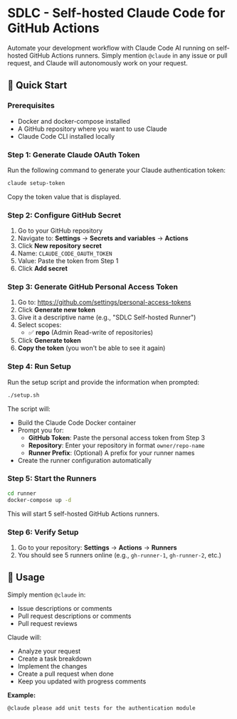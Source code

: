 # SDLC - Self-hosted Claude Code for GitHub Actions

Automate your development workflow with Claude Code AI running on self-hosted GitHub Actions runners. Simply mention `@claude` in any issue or pull request, and Claude will autonomously work on your request.

## 🚀 Quick Start

### Prerequisites

- Docker and docker-compose installed
- A GitHub repository where you want to use Claude
- Claude Code CLI installed locally

### Step 1: Generate Claude OAuth Token

Run the following command to generate your Claude authentication token:

```bash
claude setup-token
```

Copy the token value that is displayed.

### Step 2: Configure GitHub Secret

1. Go to your GitHub repository
2. Navigate to: **Settings** → **Secrets and variables** → **Actions**
3. Click **New repository secret**
4. Name: `CLAUDE_CODE_OAUTH_TOKEN`
5. Value: Paste the token from Step 1
6. Click **Add secret**

### Step 3: Generate GitHub Personal Access Token

1. Go to: https://github.com/settings/personal-access-tokens
2. Click **Generate new token**
3. Give it a descriptive name (e.g., "SDLC Self-hosted Runner")
4. Select scopes:
   - ✅ **repo** (Admin Read-write of repositories)
5. Click **Generate token**
6. **Copy the token** (you won't be able to see it again)

### Step 4: Run Setup

Run the setup script and provide the information when prompted:

```bash
./setup.sh
```

The script will:

- Build the Claude Code Docker container
- Prompt you for:
  - **GitHub Token**: Paste the personal access token from Step 3
  - **Repository**: Enter your repository in format `owner/repo-name`
  - **Runner Prefix**: (Optional) A prefix for your runner names
- Create the runner configuration automatically

### Step 5: Start the Runners

```bash
cd runner
docker-compose up -d
```

This will start 5 self-hosted GitHub Actions runners.

### Step 6: Verify Setup

1. Go to your repository: **Settings** → **Actions** → **Runners**
2. You should see 5 runners online (e.g., `gh-runner-1`, `gh-runner-2`, etc.)

## 💬 Usage

Simply mention `@claude` in:

- Issue descriptions or comments
- Pull request descriptions or comments
- Pull request reviews

Claude will:

- Analyze your request
- Create a task breakdown
- Implement the changes
- Create a pull request when done
- Keep you updated with progress comments

**Example:**

```
@claude please add unit tests for the authentication module
```
